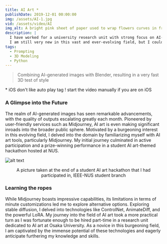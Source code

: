 ```yaml
---
title: AI Art *
publishDate: 2019-12-01 00:00:00
img: /assets/AI-1.jpg
vid: /assets/video/AI
img_alt: A bright pink sheet of paper used to wrap flowers curves in front of rich blue background
description: |
  I have worked for a university research unit with strong focus on AI-generated arts. 
  I am still very new in this vast and ever-evolving field, but I couldn't wait to learn more !
tags:
  - Prompting
  - 3D Modeling
  - Python
---
```


> Combining AI-generated images with Blender, resulting in a very fast 3D test of style

\* iOS don't like auto play tag ! start the video manually if you are on iOS

### A Glimpse into the Future
The realm of AI-generated images has seen remarkable advancements, with the quality of outputs escalating greatly each month. Pioneered by user-friendly services such as Midjourney, AI art is even making significant inroads into the broader public sphere. Motivated by a burgeoning interest in this evolving field, I delved into the domain by familiarizing myself with AI art tools, particularly Midjourney. My initial journey culminated in active participation and a prize-winning performance in a student AI art-themed hackathon hosted at NUS.

![alt text](/assets/AI-2.jpg)
<div align="center">
  A picture taken at the end of a student AI art hackathon that I had participated in, IEEE-NUS student branch
</div>

### Learning the ropes
While Midjourney boasts impressive capabilities, its limitations in terms of minute customizations led me to explore alternative options. Exploring stable diffusion, I delved into technologies like ControlNet, AnimateDiff, and the powerful LoRA. My journey into the field of AI art took a more practical turn as I was fortunate enough to be hired part-time in a research unit dedicated to AI art at Osaka University. As a novice in this burgeoning field, I am captivated by the immense potential of these technologies and eagerly anticipate furthering my knowledge and skills.